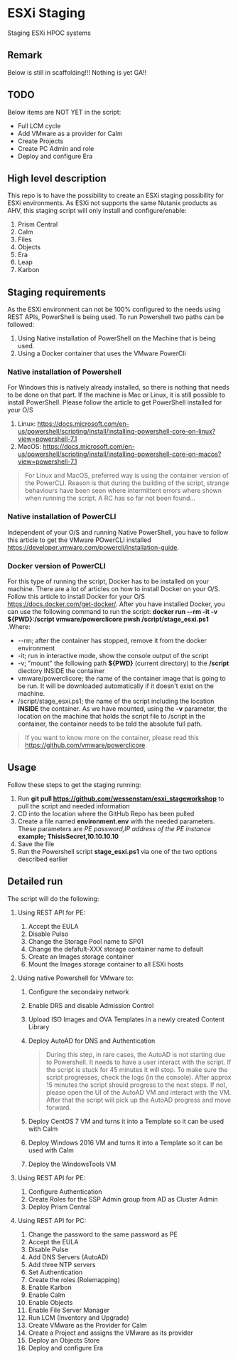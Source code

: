 # ESXi Staging

Staging ESXi HPOC systems

## Remark

Below is still in scaffolding!!! Nothing is yet GA!!

## TODO

Below items are NOT YET in the script:

- Full LCM cycle
- Add VMware as a provider for Calm
- Create Projects
- Create PC Admin and role
- Deploy and configure Era

## High level description

This repo is to have the possibility to create an ESXi staging possibility for ESXi environments.
As ESXi not supports the same Nutanix products as AHV, this staging script will only install and configure/enable:

1. Prism Central
2. Calm
3. Files
4. Objects
5. Era
6. Leap
7. Karbon

## Staging requirements

As the ESXi environment can not be 100% configured to the needs using REST APIs, PowerShell is being used. To run Powershell two paths can be followed:

1. Using Native installation of PowerShell on the Machine that is being used.
2. Using a Docker container that uses the VMware PowerCli

### Native installation of Powershell

For Windows this is natively already installed, so there is nothing that needs to be done on that part.
If the machine is Mac or Linux, it is still possible to install PowerShell. Please follow the article to get PowerShell installed for your O/S

1. Linux: <https://docs.microsoft.com/en-us/powershell/scripting/install/installing-powershell-core-on-linux?view=powershell-7.1>
2. MacOS: <https://docs.microsoft.com/en-us/powershell/scripting/install/installing-powershell-core-on-macos?view=powershell-7.1>

> For Linux and MacOS, preferred way is using the container version of the PowerCLI. Reason is that during the building of the script, strange behaviours have been seen where intermittent errors where shown when running the script. A RC has so far not been found...

### Native installation of PowerCLI

Independent of your O/S and running Native PowerShell, you have to follow this article to get the VMware POwerCLI installed <https://developer.vmware.com/powercli/installation-guide>.

### Docker version of PowerCLI

For this type of running the script, Docker has to be installed on your machine. There are a lot of articles on how to install Docker on your O/S. Follow this article to install Docker for your O/S <https://docs.docker.com/get-docker/>. After you have installed Docker, you can use the following command to run the script: **docker run --rm -it -v ${PWD}:/script vmware/powerclicore pwsh /script/stage_esxi.ps1** .Where:

- --rm; after the container has stopped, remove it from the docker environment
- -it; run in interactive mode, show the console output of the script
- -v; "mount" the following path **${PWD}** (current directory) to the **/script** diectory INSIDE the container
- vmware/powerclicore; the name of the container image that is going to be run. It will be downloaded automatically if it doesn't exist on the machine.
- /script/stage_esxi.ps1; the name of the script including the location **INSIDE** the container. As we have mounted, using the **-v** parameter, the location on the machine that holds the script file to /script in the container, the container needs to be told the absolute full path.

> If you want to know more on the container, please read this <https://github.com/vmware/powerclicore>.

<!--- 
An extra Module has been added to the container. The Module is called Posh-SSH (<https://github.com/darkoperator/Posh-SSH>). This makes it possible to use SSH with username and password to manipulate Linux based machines. The script is using it to manipulate the Era instanace for setting its static IP Address. Besides the extra Module the example scripts have been removed from the container. How the container is build, please consult the Dockerfile in the root of the Repo.  
--->

## Usage

Follow these steps to get the staging running:

1. Run **git pull <https://github.com/wessenstam/esxi_stageworkshop>** to pull the script and needed information
2. CD into the location where the GitHub Repo has been pulled
3. Create a file named **environment.env** with the needed parameters. These parameters are *PE password,IP address of the PE instance* **example; ThisisSecret,10.10.10.10**
4. Save the file
5. Run the Powershell script **stage_esxi.ps1** via one of the two options described earlier

## Detailed run

The script will do the following:

1. Using REST API for PE:

   1. Accept the EULA
   2. Disable Pulso
   3. Change the Storage Pool name to SP01
   4. Change the defafult-XXX storage container name to default
   5. Create an Images storage container
   6. Mount the Images storage container to all ESXi hosts

2. Using native Powershell for VMware to:

   1. Configure the secondairy network
   2. Enable DRS and disable Admission Control
   3. Upload ISO Images and OVA Templates in a newly created Content Library
   4. Deploy AutoAD for DNS and Authentication

      > During this step, in rare cases, the AutoAD is not starting due to Powershell. It needs to have a user interact with the script. If the script is stuck for 45 minutes it will stop. To make sure the script progresses, check the logs (in the console). After approx 15 minutes the script should progress to the next steps. If not, please open the UI of the AutoAD VM and interact with the VM. After that the script will pick up the AutoAD progress and move forward.

   5. Deploy CentOS 7 VM and turns it into a Template so it can be used with Calm
   6. Deploy Windows 2016 VM and turns it into a Template so it can be used with Calm
   7. Deploy the WindowsTools VM

3. Using REST API for PE:

   1. Configure Authentication
   2. Create Roles for the SSP Admin group from AD as Cluster Admin
   3. Deploy Prism Central

4. Using REST API for PC:

   1. Change the password to the same password as PE
   2. Accept the EULA
   3. Disable Pulse
   4. Add DNS Servers (AutoAD)
   5. Add three NTP servers
   6. Set Authentication
   7. Create the roles (Rolemapping)
   8. Enable Karbon
   9. Enable Calm
   10. Enable Objects
   11. Enable File Server Manager
   12. Run LCM (Inventory and Upgrade)
   13. Create VMware as the Provider for Calm
   14. Create a Project and assigns the VMware as its provider
   15. Deploy an Objects Store
   16. Deploy and configure Era
